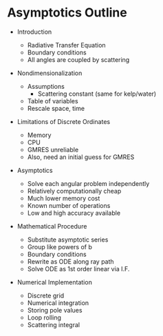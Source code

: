 # Asymptotics Outline

- Introduction
  - Radiative Transfer Equation
  - Boundary conditions
  - All angles are coupled by scattering

- Nondimensionalization
  - Assumptions
    - Scattering constant (same for kelp/water)
  - Table of variables
  - Rescale space, time

- Limitations of Discrete Ordinates
  - Memory
  - CPU
  - GMRES unreliable
  - Also, need an initial guess for GMRES
  
- Asymptotics
  - Solve each angular problem independently
  - Relatively computationally cheap 
  - Much lower memory cost
  - Known number of operations
  - Low and high accuracy available
  
- Mathematical Procedure
  - Substitute asymptotic series
  - Group like powers of b
  - Boundary conditions
  - Rewrite as ODE along ray path
  - Solve ODE as 1st order linear via I.F.
  
- Numerical Implementation
  - Discrete grid
  - Numerical integration
  - Storing pole values
  - Loop rolling
  - Scattering integral
  

